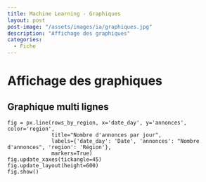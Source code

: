 ```yaml
---
title: Machine Learning - Graphiques
layout: post  
post-image: "/assets/images/ia/graphiques.jpg"  
description: "Affichage des graphiques"  
categories:
  - Fiche
---
```


# Affichage des graphiques

## Graphique multi lignes
``` 
fig = px.line(rows_by_region, x='date_day', y='annonces', color='region',
              title="Nombre d'annonces par jour",
              labels={'date_day': 'Date', 'annonces': "Nombre d'annonces", 'region': 'Région'},
              markers=True) 
fig.update_xaxes(tickangle=45) 
fig.update_layout(height=600)
fig.show()
```
